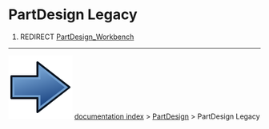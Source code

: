 # PartDesign Legacy
1.  REDIRECT [PartDesign_Workbench](PartDesign_Workbench.md)



---
![](images/Button_right.svg) [documentation index](../README.md) > [PartDesign](PartDesign_Workbench.md) > PartDesign Legacy
